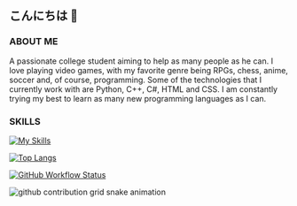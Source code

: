 ## こんにちは 👋

### ABOUT ME
A passionate college student aiming to help as many people as he can. I love playing video games, with my favorite genre being RPGs, chess, anime, soccer and, of course, programming. Some of the technologies that I currently work with are Python, C++, C#, HTML and CSS. I am constantly trying my best to learn as many new programming languages as I can.

### SKILLS
[![My Skills](https://skillicons.dev/icons?i=python,cpp,cs,html,css,mysql)](https://skillicons.dev)

[![Top Langs](https://github-readme-stats.vercel.app/api/top-langs/?username=Nemesis-12&layout=compact&theme=dark&title_color=D0FCB3&bg_color=2D2D2A)](https://github.com/anuraghazra/github-readme-stats)

[![GitHub Workflow Status](https://img.shields.io/github/actions/workflow/status/Nemesis-12/Nemesis-12/main.yml?label=action&style=flat-square)](https://github.com/Nemesis-12/Nemesis-12/actions/workflows/main.yml)

<picture>
  <source
    media="(prefers-color-scheme: dark)"
    srcset="
      https://raw.githubusercontent.com/Nemesis-12/snk/output/github-contribution-grid-snake-dark.svg
    "
  />
  <source
    media="(prefers-color-scheme: light)"
    srcset="
      https://raw.githubusercontent.com/Nemesis-12/snk/output/github-contribution-grid-snake.svg
    "
  />
  <img
    alt="github contribution grid snake animation"
    src="https://raw.githubusercontent.com/Nemesis-12/snk/output/github-contribution-grid-snake.svg"
  />
</picture>
